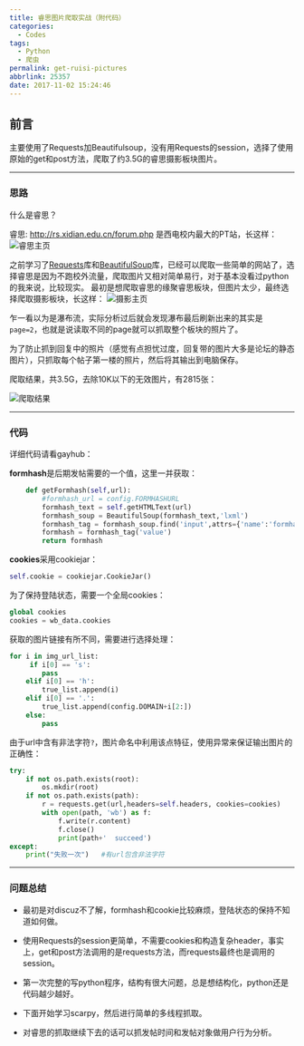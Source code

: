 ```yaml
---
title: 睿思图片爬取实战（附代码）
categories:
  - Codes
tags:
  - Python
  - 爬虫
permalink: get-ruisi-pictures
abbrlink: 25357
date: 2017-11-02 15:24:46
---
```


<h2 id="intro">前言</h2>主要使用了Requests加Beautifulsoup，没有用Requests的session，选择了使用原始的get和post方法，爬取了约3.5G的睿思摄影板块图片。


<!-- more -->

---------------

### 思路

什么是睿思？

睿思: <http://rs.xidian.edu.cn/forum.php> 是西电校内最大的PT站，长这样：
![睿思主页][1]

之前学习了[Requests][2]库和[BeautifulSoup][3]库，已经可以爬取一些简单的网站了，选择睿思是因为不跑校外流量，爬取图片又相对简单易行，对于基本没看过python的我来说，比较现实。
最初是想爬取睿思的缘聚睿思板块，但图片太少，最终选择爬取摄影板块，长这样：
![摄影主页][4]

乍一看以为是瀑布流，实际分析过后就会发现瀑布最后刷新出来的其实是`page=2`，也就是说读取不同的page就可以抓取整个板块的照片了。

为了防止抓到回复中的照片（感觉有点担忧过度，回复带的图片大多是论坛的静态图片），只抓取每个帖子第一楼的照片，然后将其输出到电脑保存。

爬取结果，共3.5G，去除10K以下的无效图片，有2815张：

![爬取结果][5]

---

### 代码

详细代码请看gayhub：

<div class="github-widget" data-repo="cloisonne/Ruisi_Pic_Download"></div>



**formhash**是后期发帖需要的一个值，这里一并获取：
``` python
    def getFormhash(self,url):
        #formhash_url = config.FORMHASHURL
        formhash_text = self.getHTMLText(url)
        formhash_soup = BeautifulSoup(formhash_text,'lxml')
        formhash_tag = formhash_soup.find('input',attrs={'name':'formhash'})
        formhash = formhash_tag('value')
        return formhash
```
**cookies**采用cookiejar：
``` python
self.cookie = cookiejar.CookieJar()
```

为了保持登陆状态，需要一个全局cookies：
``` python
global cookies
cookies = wb_data.cookies
```

获取的图片链接有所不同，需要进行选择处理：
``` python
for i in img_url_list:
     if i[0] == 's':
        pass
    elif i[0] == 'h':
        true_list.append(i)
    elif i[0] == '.':
        true_list.append(config.DOMAIN+i[2:])
    else:
        pass
```
由于url中含有非法字符`?`，图片命名中利用该点特征，使用异常来保证输出图片的正确性：
``` python
try:
    if not os.path.exists(root):
        os.mkdir(root)
    if not os.path.exists(path):
        r = requests.get(url,headers=self.headers, cookies=cookies)
        with open(path, 'wb') as f:
            f.write(r.content)
            f.close()
            print(path+'  succeed')
except:
    print("失败一次")   #有url包含非法字符
```

---

### 问题总结


 - 最初是对discuz不了解，formhash和cookie比较麻烦，登陆状态的保持不知道如何做。
 
 - 使用Requests的session更简单，不需要cookies和构造复杂header，事实上，get和post方法调用的是requests方法，而requests最终也是调用的session。
 
 - 第一次完整的写python程序，结构有很大问题，总是想结构化，python还是代码越少越好。

 - 下面开始学习scarpy，然后进行简单的多线程抓取。
 
 - 对睿思的抓取继续下去的话可以抓发帖时间和发帖对象做用户行为分析。


  [1]: http://o7myibfc7.bkt.clouddn.com/ruisi_page.jpg?imageView2/3/w/600/h/300/q/90
  [2]: http://docs.python-requests.org/zh_CN/latest/index.html
  [3]: https://www.crummy.com/software/BeautifulSoup/bs4/doc/index.zh.html#
  [4]: http://o7myibfc7.bkt.clouddn.com/sheying_page.jpg?imageView2/3/w/600/h/300/q/90
  [5]: http://o7myibfc7.bkt.clouddn.com/ruisi_pictures.jpg?imageView2/3/w/600/h/300/q/90